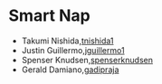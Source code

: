 # Smart Nap

* Takumi Nishida,[tnishida1](https://github.com/tnishida1)
* Justin Guillermo,[jguillermo1](https://github.com/jguillermo1)
* Spenser Knudsen,[spenserknudsen](https://github.com/spenserknudsen)
* Gerald Damiano,[gadipraja](https:/github.com/gadipraja)
